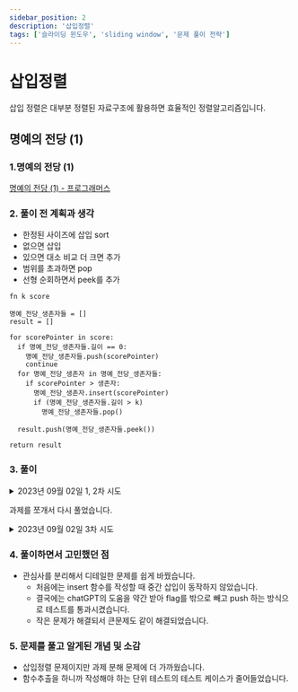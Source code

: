 ```yaml
---
sidebar_position: 2
description: '삽입정렬'
tags: ['슬라이딩 윈도우', 'sliding window', '문제 풀이 전략']
---
```


# 삽입정렬

삽입 정렬은 대부분 정렬된 자료구조에 활용하면 효율적인 정렬알고리즘입니다.

## 명예의 전당 (1)

### 1.명예의 전당 (1)

[명예의 전당 (1) - 프로그래머스](https://school.programmers.co.kr/learn/courses/30/lessons/138477)

### 2. 풀이 전 계획과 생각

- 한정된 사이즈에 삽입 sort
- 없으면 삽입
- 있으면 대소 비교 더 크면 추가
- 범위를 초과하면 pop
- 선형 순회하면서 peek를 추가

```
fn k score

명예_전당_생존자들 = []
result = []

for scorePointer in score:
  if 명예_전당_생존자들.길이 == 0:
    명예_전당_생존자들.push(scorePointer)
    continue
  for 명예_전당_생존자 in 명예_전당_생존자들:
    if scorePointer > 생존자:
      명예_전당_생존자.insert(scorePointer)
      if (명예_전당_생존자들.길이 > k)
        명예_전당_생존자들.pop()

  result.push(명예_전당_생존자들.peek())

return result
```

### 3. 풀이

<details>
<summary>2023년 09월 02일 1, 2차 시도</summary>
<div markdown="1">

```js
/**
 * @param {number} k
 * @param {number[]} score
 * @returns {number}
 */
function solution(k, score) {
  const survivors = [];
  const result = [];

  for (let scoreIdx = 0; scoreIdx < score.length; scoreIdx++) {
    if (survivors.length === 0) survivors.push(score[scoreIdx]);
    else {
      for (let survivorIdx = 0; survivorIdx < survivors.length; survivorIdx++) {
        if (score[scoreIdx] > survivors[survivorIdx]) {
          survivors.splice(survivorIdx, 0, score[scoreIdx]);
          if (survivors.length > k) {
            survivors.pop();
          }
          break;
        } else if (survivors.length < k) {
          survivors.push(score[scoreIdx]);
          break;
        }
      }
    }
    result.push(survivors.at(-1));
  }
  return result;
}
```

1차와 2차 시도는 실패했습니다.

</div>
</details>

과제를 쪼개서 다시 풀었습니다.

<details>
<summary>2023년 09월 02일 3차 시도</summary>
<div markdown="1">

```js
import solution, { cutOff, insert } from './playground';
import { test, expect, describe } from 'vitest';

// k	score	                                        result
// 3	[10, 100, 20, 150, 1, 100, 200]	              [10, 10, 10, 20, 20, 100, 100]
// 4	[0, 300, 40, 300, 20, 70, 150, 50, 500, 1000]	[0, 0, 0, 0, 20, 40, 70, 70, 150, 300]

describe('명예의 전당 (1)', () => {
  test('예제 1', () => {
    expect(solution(3, [10, 100, 20, 150, 1, 100, 200])).toEqual([
      10, 10, 10, 20, 20, 100, 100,
    ]);
  });
  test('예제 2', () => {
    expect(solution(4, [0, 300, 40, 300, 20, 70, 150, 50, 500, 1000])).toEqual([
      0, 0, 0, 0, 20, 40, 70, 70, 150, 300,
    ]);
  });
  test('예제 3', () => {
    expect(solution(3, [10, 20, 30, 40, 50])).toEqual([10, 10, 10, 20, 30]);
  });
  test('예제 4', () => {
    expect(solution(5, [100, 200, 300, 400, 500])).toEqual([
      100, 100, 100, 100, 100,
    ]);
  });
  test('예제 5', () => {
    expect(solution(3, [10, 9, 8, 7, 6, 5, 4, 3, 2, 1])).toEqual([
      10, 9, 8, 8, 8, 8, 8, 8, 8, 8,
    ]);
    // [10] -> [10, 9] -> [10, 9, 8] -> ...
  });
  test('예제 6', () => {
    expect(solution(2, [5, 5, 5, 5, 5, 5])).toEqual([5, 5, 5, 5, 5, 5]);
  });
});

describe('insert', () => {
  test('없으면 추가', () => {
    expect(insert(1, [])).toEqual([1]);
  });
  test('앞에 추가', () => {
    expect(insert(3, [2, 1])).toEqual([3, 2, 1]);
  });
  test('뒤에 추가', () => {
    expect(insert(8, [10, 9])).toEqual([10, 9, 8]);
  });
  test('중간에 추가', () => {
    expect(insert(9, [10, 8])).toEqual([10, 9, 8]);
  });
});

describe('cutOff', () => {
  test('cutOff', () => {
    expect(cutOff([1, 2, 3, 4], 3)).toEqual([1, 2, 3]);
  });
});
```

통과 시킬 테스트 코드를 분할하고 통과시켰습니다.

```js
/**
 * @param {number} k
 * @param {number[]} score
 * @returns {number}
 */
function solution(k, score) {
  let survivors = [];
  const result = [];

  for (let scoreIdx = 0; scoreIdx < score.length; scoreIdx++) {
    survivors = cutOff(insert(score[scoreIdx], survivors), k);
    result.push(survivors.at(-1));
  }
  return result;
}

/**
 * @param {number} num
 * @param {number[]} arr
 * @returns {number[]}
 */
export function insert(num, arr) {
  const result = arr.slice();
  let insertFlag = false;
  for (let i = 0; i < arr.length; i++) {
    if (num >= arr[i]) {
      result.splice(i, 0, num);
      insertFlag = true;
      break;
    }
  }
  if (!insertFlag) result.push(num);

  return result;
}

/**
 * @param {number[]} arr
 * @param {number} maxLength
 * @returns {number[]}
 */
export function cutOff(arr, maxLength) {
  return arr.slice(0, maxLength);
}

export default solution;
```

</div>
</details>

### 4. 풀이하면서 고민했던 점

- 관심사를 분리해서 디테일한 문제를 쉽게 바꿨습니다.
  - 처음에는 insert 함수를 작성할 때 중간 삽입이 동작하지 않았습니다.
  - 결국에는 chatGPT의 도움을 약간 받아 flag를 밖으로 빼고 push 하는 방식으로 테스트를 통과시켰습니다.
  - 작은 문제가 해결되서 큰문제도 같이 해결되었습니다.

### 5. 문제를 풀고 알게된 개념 및 소감

- 삽입정렬 문제이지만 과제 분해 문제에 더 가까웠습니다.
- 함수추출을 하니까 작성해야 하는 단위 테스트의 테스트 케이스가 줄어들었습니다.
